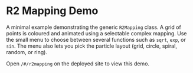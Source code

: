 # R2 Mapping Demo

A minimal example demonstrating the generic `R2Mapping` class. A grid of points
is coloured and animated using a selectable complex mapping. Use the small menu
to choose between several functions such as `sqrt`, `exp`, or `sin`.
The menu also lets you pick the particle layout (grid, circle, spiral, random, or ring).

Open `/#/r2mapping` on the deployed site to view this demo.
